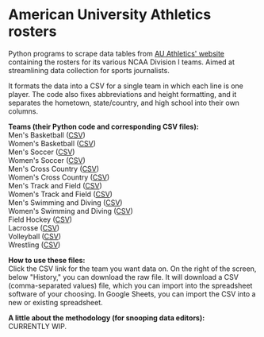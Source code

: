 # American University Athletics rosters

Python programs to scrape data tables from [AU Athletics' website](https://aueagles.com/) containing the rosters for its various NCAA Division I teams. Aimed at streamlining data collection for sports journalists.

It formats the data into a CSV for a single team in which each line is one player. The code also fixes abbreviations and height formatting, and it separates the hometown, state/country, and high school into their own columns.

**Teams (their Python code and corresponding CSV files):**\
Men's Basketball ([CSV](CSVs/aueagles-mbb-roster.csv))\
Women's Basketball ([CSV](CSVs/aueagles-wbb-roster.csv))\
Men's Soccer ([CSV](CSVs/aueagles-msoc-roster.csv))\
Women's Soccer ([CSV](CSVs/aueagles-wsoc-roster.csv))\
Men's Cross Country ([CSV](CSVs/aueagles-mxc-roster.csv))\
Women's Cross Country ([CSV](CSVs/aueagles-wxc-roster.csv))\
Men's Track and Field ([CSV](CSVs/aueagles-mtf-roster.csv))\
Women's Track and Field ([CSV](CSVs/aueagles-wtf-roster.csv))\
Men's Swimming and Diving ([CSV](CSVs/aueagles-mswim-roster.csv))\
Women's Swimming and Diving ([CSV](CSVs/aueagles-wswim-roster.csv))\
Field Hockey ([CSV](CSVs/aueagles-fh-roster.csv))\
Lacrosse ([CSV](CSVs/aueagles-lax-roster.csv))\
Volleyball ([CSV](CSVs/aueagles-vb-roster.csv))\
Wrestling ([CSV](CSVs/aueagles-wrestling-roster.csv))

**How to use these files:**\
Click the CSV link for the team you want data on. On the right of the screen, below "History," you can download the raw file. It will download a CSV (comma-separated values) file, which you can import into the spreadsheet software of your choosing. In Google Sheets, you can import the CSV into a new or existing spreadsheet.

**A little about the methodology (for snooping data editors):**\
CURRENTLY WIP.